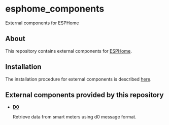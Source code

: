 # esphome_components
External components for ESPHome

## About
This repository contains external components for [ESPHome](https://esphome.io/).

## Installation
The installation procedure for external components is described [here](https://esphome.io/components/external_components.html).

## External components provided by this repository

- **[D0](components/d0/README.md)**

    Retrieve data from smart meters using d0 message format.
